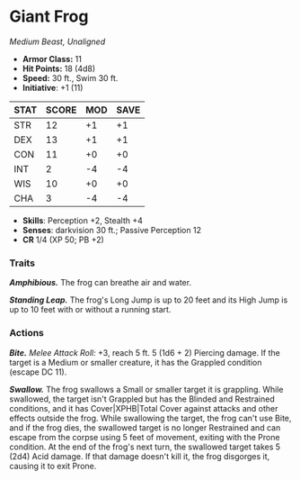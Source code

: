 # Giant Frog

*Medium Beast, Unaligned*

- **Armor Class:** 11
- **Hit Points:** 18 (4d8)
- **Speed:** 30 ft., Swim 30 ft.
- **Initiative**: +1 (11)

|STAT|SCORE|MOD|SAVE|
| --- | --- | --- | ---- |
| STR | 12 | +1 | +1 |
| DEX | 13 | +1 | +1 |
| CON | 11 | +0 | +0 |
| INT | 2 | -4 | -4 |
| WIS | 10 | +0 | +0 |
| CHA | 3 | -4 | -4 |

- **Skills**: Perception +2, Stealth +4
- **Senses**: darkvision 30 ft.; Passive Perception 12
- **CR** 1/4 (XP 50; PB +2)

### Traits

***Amphibious.*** The frog can breathe air and water.

***Standing Leap.*** The frog's Long Jump is up to 20 feet and its High Jump is up to 10 feet with or without a running start.


### Actions

***Bite.*** *Melee Attack Roll:* +3, reach 5 ft. 5 (1d6 + 2) Piercing damage. If the target is a Medium or smaller creature, it has the Grappled condition (escape DC 11).

***Swallow.*** The frog swallows a Small or smaller target it is grappling. While swallowed, the target isn't Grappled but has the Blinded and Restrained conditions, and it has Cover|XPHB|Total Cover against attacks and other effects outside the frog. While swallowing the target, the frog can't use Bite, and if the frog dies, the swallowed target is no longer Restrained and can escape from the corpse using 5 feet of movement, exiting with the Prone condition.
At the end of the frog's next turn, the swallowed target takes 5 (2d4) Acid damage. If that damage doesn't kill it, the frog disgorges it, causing it to exit Prone.
